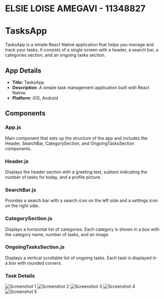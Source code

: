 # ELSIE LOISE AMEGAVI - 11348827
# TasksApp

TasksApp is a simple React Native application that helps you manage and track your tasks. It consists of a single screen with a header, a search bar, a categories section, and an ongoing tasks section.

## App Details

- **Title**: TasksApp
- **Description**: A simple task management application built with React Native.
- **Platform**: iOS, Android


## Components
### App.js
Main component that sets up the structure of the app and includes the Header, SearchBar, CategorySection, and OngoingTasksSection components.

### Header.js
Displays the header section with a greeting text, subtext indicating the number of tasks for today, and a profile picture.

### SearchBar.js
Provides a search bar with a search icon on the left side and a settings icon on the right side.

### CategorySection.js
Displays a horizontal list of categories. Each category is shown in a box with the category name, number of tasks, and an image.

### OngoingTasksSection.js
Displays a vertical scrollable list of ongoing tasks. Each task is displayed in a box with rounded corners.

### Task Details
![Screenshot 1](TaskTracker\assets\Screenshot_1.jpg)
![Screenshot 2](TaskTracker\assets\Screenshot_2.jpg)
![Screenshot 3](TaskTracker\assets\Screenshot_3.jpg)
![Screenshot 4](TaskTracker\assets\Screenshot_4.jpg)
![Screenshot 5](TaskTracker\assets\Screenshot_5.jpg)



